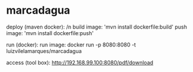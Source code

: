 # marcadagua


deploy (maven docker): /n
build image: 'mvn install dockerfile:build'
push image:  'mvn install dockerfile:push'

run (docker):
run image: docker run -p 8080:8080 -t luizvilelamarques/marcadagua

access (tool box):
http://192.168.99.100:8080/pdf/download
